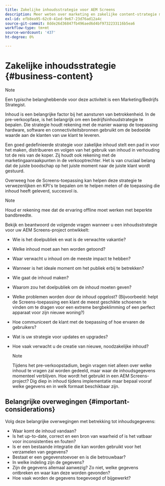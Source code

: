 ```yaml
---
title: Zakelijke inhoudsstrategie voor AEM Screens
description: Meer weten over marketing en zakelijke content-strategie met betrekking tot AEM Screens?
exl-id: efb8ea95-62c0-41ed-9e67-23d76ad12a4c
source-git-commit: 8dde26d36847fb496aed6d4bf9732233116b5ea6
workflow-type: tm+mt
source-wordcount: '437'
ht-degree: 0%

---
```


# Zakelijke inhoudsstrategie {#business-content}

>[!NOTE]
>
>Een typische belanghebbende voor deze activiteit is een Marketing/Bedrijfs Strategist.

Inhoud is een belangrijke factor bij het aansturen van betrokkenheid. In de pre-verkoopfase, is het belangrijk om een bedrijfsinhoudstrategie te bepalen. Die strategie houdt rekening met de manier waarop de toepassing hardware, software en connectiviteitsbronnen gebruikt om de bedoelde waarde aan de klanten van uw klant te leveren.

Een goed gedefinieerde strategie voor zakelijke inhoud stelt een pad in voor het maken, distribueren en volgen van het gebruik van inhoud in verhouding tot de reis van de koper. Zij houdt ook rekening met de marketingaanraakpunten in de verkooptrechter. Het is van cruciaal belang dat de juiste boodschap op het juiste moment naar de juiste klant wordt gestuurd.

Overweeg hoe de Screens-toepassing kan helpen deze strategie te verwezenlijken en KPI&#39;s te bepalen om te helpen meten of de toepassing die inhoud heeft geleverd, succesvol is.

>[!NOTE]
>
>Houd er rekening mee dat de ervaring offline moet werken met beperkte bandbreedte.

Bekijk en beantwoord de volgende vragen wanneer u een inhoudsstrategie voor uw AEM Screens-project ontwikkelt:

* Wie is het doelpubliek en wat is de verwachte vakantie?
* Welke inhoud moet aan hen worden getoond?
* Waar verwacht u inhoud om de meeste impact te hebben?
* Wanneer is het ideale moment om het publiek erbij te betrekken?
* Wie gaat de inhoud maken?
* Waarom zou het doelpubliek om de inhoud moeten geven?
* Welke problemen worden door de inhoud opgelost? (Bijvoorbeeld: helpt de Screens-toepassing een klant de meest geschikte schoenen te vinden om te dragen voor een extreme bergbeklimming of een perfect apparaat voor zijn nieuwe woning?)
* Hoe communiceert de klant met de toepassing of hoe ervaren de gebruikers?
* Wat is uw strategie voor updates en upgrades?
* Hoe vaak verwacht u de creatie van nieuwe, noodzakelijke inhoud?

  >[!NOTE]
  >
  >Tijdens het pre-verkoopstadium, begin vragen niet alleen over welke inhoud te vragen zal worden gedeeld, maar waar de inhoudsgegevens momenteel verblijven. Hoe wordt het gebruikt in een AEM Screens-project? Dig diep in inhoud tijdens implementatie maar bepaal vooraf welke gegevens en in welk formaat beschikbaar zijn.

## Belangrijke overwegingen {#important-considerations}

Volg deze belangrijke overwegingen met betrekking tot inhoudsgegevens:

* Waar komt de inhoud vandaan?
* Is het up-to-date, correct en een bron van waarheid of is het vatbaar voor inconsistenties en fouten?
* Is er een bestaande integratie die kan worden gebruikt voor het verzamelen van gegevens?
* Bestaat er een gegevenstoevoer en is die betrouwbaar?
* In welke indeling zijn de gegevens?
* Zijn de gegevens allemaal aanwezig? Zo niet, welke gegevens ontbreken en waar kan deze worden gevonden?
* Hoe vaak worden de gegevens toegevoegd of bijgewerkt?
